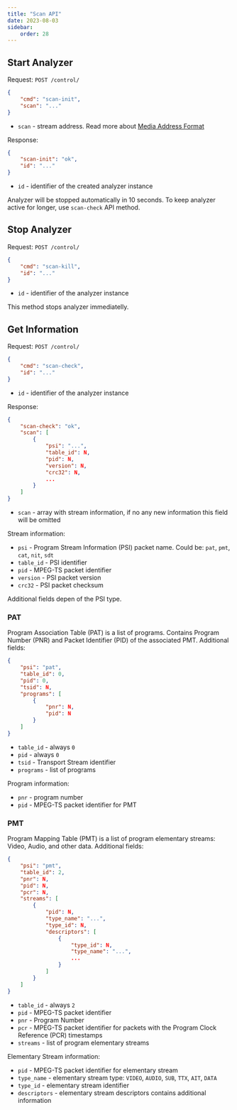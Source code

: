 ```yaml
---
title: "Scan API"
date: 2023-08-03
sidebar:
    order: 28
---
```


## Start Analyzer

Request: `POST /control/`

```json
{
    "cmd": "scan-init",
    "scan": "..."
}
```

- `scan` - stream address. Read more about [Media Address Format](/astra/receiving/general/address-format)

Response:

```json
{
    "scan-init": "ok",
    "id": "..."
}
```

- `id` - identifier of the created analyzer instance

Analyzer will be stopped automatically in 10 seconds. To keep analyzer active for longer, use `scan-check` API method.

## Stop Analyzer

Request: `POST /control/`

```json
{
    "cmd": "scan-kill",
    "id": "..."
}
```

- `id` - identifier of the analyzer instance

This method stops analyzer immediatelly.

## Get Information

Request: `POST /control/`

```json
{
    "cmd": "scan-check",
    "id": "..."
}
```

- `id` - identifier of the analyzer instance

Response:

```json
{
    "scan-check": "ok",
    "scan": [
        {
            "psi": "...",
            "table_id": N,
            "pid": N,
            "version": N,
            "crc32": N,
            ...
        }
    ]
}
```

- `scan` - array with stream information, if no any new information this field will be omitted

Stream information:

- `psi` - Program Stream Information (PSI) packet name. Could be: `pat`, `pmt`, `cat`, `nit`, `sdt`
- `table_id` - PSI identifier
- `pid` - MPEG-TS packet identifier
- `version` - PSI packet version
- `crc32` - PSI packet checksum

Additional fields depen of the PSI type.

### PAT

Program Association Table (PAT) is a list of programs. Contains Program Number (PNR) and Packet Identifier (PID) of the associated PMT. Additional fields:

```json
{
    "psi": "pat",
    "table_id": 0,
    "pid": 0,
    "tsid": N,
    "programs": [
        {
            "pnr": N,
            "pid": N
        }
    ]
}
```

- `table_id` - always `0`
- `pid` - always `0`
- `tsid` - Transport Stream identifier
- `programs` - list of programs

Program information:

- `pnr` - program number
- `pid` - MPEG-TS packet identifier for PMT

### PMT

Program Mapping Table (PMT) is a list of program elementary streams: Video, Audio, and other data. Additional fields:

```json
{
    "psi": "pmt",
    "table_id": 2,
    "pnr": N,
    "pid": N,
    "pcr": N,
    "streams": [
        {
            "pid": N,
            "type_name": "...",
            "type_id": N,
            "descriptors": [
                {
                    "type_id": N,
                    "type_name": "...",
                    ...
                }
            ]
        }
    ]
}
```

- `table_id` - always `2`
- `pid` - MPEG-TS packet identifier
- `pnr` - Program Number
- `pcr` - MPEG-TS packet identifier for packets with the Program Clock Reference (PCR) timestamps
- `streams` - list of program elementary streams

Elementary Stream information:

- `pid` - MPEG-TS packet identifier for elementary stream
- `type_name` - elementary stream type: `VIDEO`, `AUDIO`, `SUB`, `TTX`, `AIT`, `DATA`
- `type_id` - elementary stream identifier
- `descriptors` - elementary stream descriptors contains additional information
